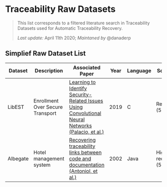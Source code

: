 # Traceability Raw Datasets

> This list corresponds to a filtered literature search in Traceability Datasets used for Automatic Traceability Recovery.
> 
> *Last update:* April 11th 2020; *Maintaned by* @danaderp

## Simplief Raw Dataset List

| Dataset | Description | Associated Paper | Year | Language | Source Type | Target Type | No Links |
| --- | --- | --- | --- | --- | --- | --- | --- |
| LibEST | Enrollment Over Secure Transport | [Learning to Identify Security-Related Issues Using Convolutional Neural Networks (Palacio, et al.)](https://arxiv.org/pdf/1908.00614.pdf) | 2019 | C | Requirements (52)| Source Code (14) & Test Cases (21) | req2src (204) & req2tc (357) |
| Albegate | Hotel management system | [Recovering traceability links between code and documentation (Antoniol, et al.)](https://ieeexplore.ieee.org/document/1041053) | 2002 | Java | High level requirements (55)| Classes (17) | 54 |